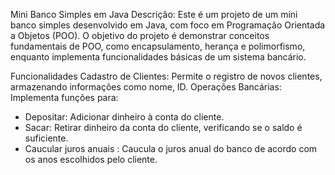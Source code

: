 Mini Banco Simples em Java
Descrição:
Este é um projeto de um mini banco simples desenvolvido em Java, com foco em Programação Orientada a Objetos (POO). O objetivo do projeto é demonstrar conceitos fundamentais de POO, como encapsulamento, herança e polimorfismo, enquanto implementa funcionalidades básicas de um sistema bancário.

Funcionalidades
Cadastro de Clientes: Permite o registro de novos clientes, armazenando informações como nome, ID.
Operações Bancárias: Implementa funções para:
 - Depositar: Adicionar dinheiro à conta do cliente.
 - Sacar: Retirar dinheiro da conta do cliente, verificando se o saldo é suficiente.
 - Caucular juros anuais  : Caucula o juros anual do banco de acordo com os anos escolhidos pelo cliente.
